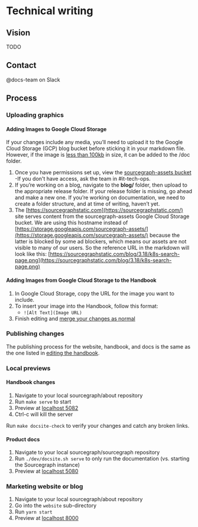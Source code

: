 # Technical writing

## Vision

TODO

## Contact

@docs-team on Slack

## Process

### Uploading graphics

#### Adding Images to Google Cloud Storage

If your changes include any media, you’ll need to upload it to the Google Cloud Storage (GCP) blog bucket before sticking it in your markdown file. However, if the image is [less than 100kb](https://sourcegraph.com/github.com/sourcegraph/sourcegraph/-/blob/doc/dev/documentation.md#adding-images-to-the-documentation) in size, it can be added to the /doc folder.

1. Once you have permissions set up, view the [sourcegraph-assets bucket](https://console.cloud.google.com/storage/browser/sourcegraph-assets/?project=sourcegraph-de&folder=true&organizationId=true_)
  -If you don't have access, ask the team in #it-tech-ops.
1. If you’re working on a blog, navigate to the **blog/** folder, then upload to the appropriate release folder. If your release folder is missing, go ahead and make a new one. If you’re working on documentation, we need to create a folder structure, and at time of writing, haven’t yet.
1. The [https://sourcegraphstatic.com](https://sourcegraphstatic.com/) site serves content from the sourcegraph-assets Google Cloud Storage bucket. We are using this hostname instead of [https://storage.googleapis.com/sourcegraph-assets/](https://storage.googleapis.com/sourcegraph-assets/) because the latter is blocked by some ad blockers, which means our assets are not visible to many of our users. So the reference URL in the markdown will look like this: [https://sourcegraphstatic.com/blog/3.18/k8s-search-page.png](https://sourcegraphstatic.com/blog/3.18/k8s-search-page.png)

#### Adding Images from Google Cloud Storage to the Handbook

1. In Google Cloud Storage, copy the URL for the image you want to include.
1. To insert your image into the Handbook, follow this format:
    - `![Alt Text](Image URL)`
1. Finish editing and [merge your changes as normal](../../editing.md#overview)

### Publishing changes

The publishing process for the website, handbook, and docs is the same as the one listed in [editing the handbook](https://about.sourcegraph.com/handbook/editing).

### Local previews

#### Handbook changes

1. Navigate to your local sourcegraph/about repository
1. Run `make serve` to start
1. Preview at [localhost 5082](http://localhost:5082/)
1. Ctrl-c will kill the server

Run `make docsite-check` to verify your changes and catch any broken links.

#### Product docs

1. Navigate to your local sourcegraph/sourcegraph repository
1. Run `./dev/docsite.sh serve` to only run the documentation (vs. starting the Sourcegraph instance)
1. Preview at [localhost 5080](http://localhost:5080/)

### Marketing website or blog

1. Navigate to your local sourcegraph/about repository
1. Go into the `website` sub-directory
1. Run `yarn start`
1. Preview at [localhost 8000](http://localhost:8000/)
